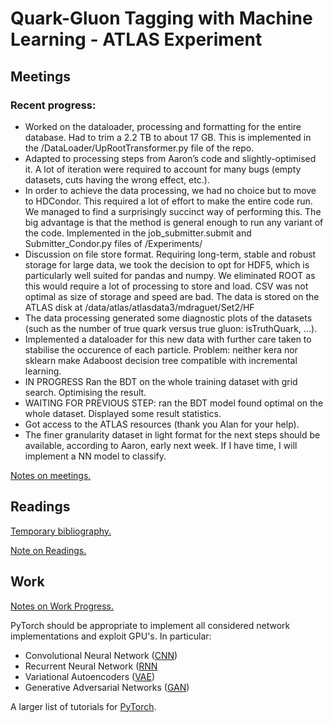 # Quark-Gluon Tagging with Machine Learning - ATLAS Experiment
## Meetings
### Recent progress: 
* Worked on the dataloader, processing and formatting for the entire database. Had to trim a 2.2 TB to about 17 GB. This is implemented in the /DataLoader/UpRootTransformer.py file of the repo.
* Adapted to processing steps from Aaron’s code and slightly-optimised it. A lot of iteration were required to account for many bugs (empty datasets, cuts having the wrong effect, etc.).
* In order to achieve the data processing, we had no choice but to move to HDCondor. This required a lot of effort to make the entire code run. We managed to find a surprisingly succinct way of performing this. The big advantage is that the method is general enough to run any variant of the code. Implemented in the job_submitter.submit and Submitter_Condor.py files of /Experiments/
* Discussion on file store format. Requiring long-term, stable and robust storage for large data, we took the decision to opt for HDF5, which is particularly well suited for pandas and numpy. We eliminated ROOT as this would require a lot of processing to store and load. CSV was not optimal as size of storage and speed are bad. The data is stored on the ATLAS disk at /data/atlas/atlasdata3/mdraguet/Set2/HF
* The data processing generated some diagnostic plots of the datasets (such as the number of true quark versus true gluon: isTruthQuark, …).
* Implemented a dataloader for this new data with further care taken to stabilise the occurence of each particle. Problem: neither kera nor sklearn make Adaboost decision tree compatible with incremental learning. 
* IN PROGRESS Ran the BDT on the whole training dataset with grid search. Optimising the result. 
*  WAITING FOR PREVIOUS STEP: ran the BDT model found optimal on the whole dataset. Displayed some result statistics. 
* Got access to the ATLAS resources (thank you Alan for your help).
* The finer granularity dataset in light format for the next steps should be available, according to Aaron, early next week. If I have time, I will implement a NN model to classify. 

[Notes on meetings.](https://docs.google.com/document/d/1mPCNGwLqUHwPWRzEXwxDVAvANspSMXEBrSzKO49E8Ds/edit?usp=sharing)

## Readings
[Temporary bibliography.](https://docs.google.com/document/d/1T0P84bvZvcEdx9cvs6z_uXsKWNDNlzjyWbvqWfU1s5I/edit)

[Note on Readings.](https://docs.google.com/document/d/1u7orIhStgtNy6GY1Ix_eOC2UjRiMTey7CkkDW5u7Oxg/edit?usp=sharing)

## Work
[Notes on Work Progress.](https://docs.google.com/document/d/1REFWLDmTNmnLVJMIwqeWt13o8EeNrBTAoQybtgy6I2A/edit?usp=sharing)

PyTorch should be appropriate to implement all considered network implementations and exploit GPU's. In particular:
* Convolutional Neural Network ([CNN](https://pytorch.org/tutorials/beginner/blitz/cifar10_tutorial.html))
* Recurrent Neural Network ([RNN](https://pytorch.org/tutorials/intermediate/char_rnn_classification_tutorial.html)
* Variational Autoencoders ([VAE](https://pyro.ai/examples/vae.html))
* Generative Adversarial Networks ([GAN](https://pytorch.org/tutorials/beginner/dcgan_faces_tutorial.html))

A larger list of tutorials for [PyTorch](https://pytorch.org/tutorials/). 
